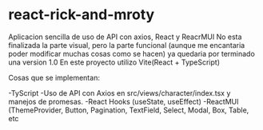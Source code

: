 # react-rick-and-mroty
Aplicacion sencilla de uso de API con axios, React y ReacrMUI
No esta finalizada la parte visual, pero la parte funcional (aunque me encantaria poder modificar muchas cosas como se hacen) ya quedaria por terminado una version 1.0
En este proyecto utilizo Vite(React + TypeScript)

Cosas que se implementan:

-TyScript
-Uso de API con Axios en src/views/character/index.tsx y manejos de promesas.
-React Hooks (useState, useEffect)
-ReactMUI (ThemeProvider, Button, Pagination, TextField, Select, Modal, Box, Table, etc

